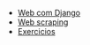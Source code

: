 - [Web com Django](https://github.com/Nerd0000/Web-com-Django)
- [Web scraping](https://github.com/Nerd0000/webscrap-com-python)
- [Exercicios](https://github.com/Nerd0000/Aprendendo-python)
